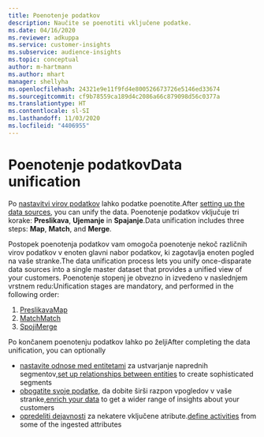 ```yaml
---
title: Poenotenje podatkov
description: Naučite se poenotiti vključene podatke.
ms.date: 04/16/2020
ms.reviewer: adkuppa
ms.service: customer-insights
ms.subservice: audience-insights
ms.topic: conceptual
author: m-hartmann
ms.author: mhart
manager: shellyha
ms.openlocfilehash: 24321e9e11f9fd4e800526673726e5146ed33674
ms.sourcegitcommit: cf9b78559ca189d4c2086a66c879098d56c0377a
ms.translationtype: HT
ms.contentlocale: sl-SI
ms.lasthandoff: 11/03/2020
ms.locfileid: "4406955"
---
```

# <a name="data-unification"></a><span data-ttu-id="b766b-103">Poenotenje podatkov</span><span class="sxs-lookup"><span data-stu-id="b766b-103">Data unification</span></span>

<span data-ttu-id="b766b-104">Po [nastavitvi virov podatkov](data-sources.md) lahko podatke poenotite.</span><span class="sxs-lookup"><span data-stu-id="b766b-104">After [setting up the data sources](data-sources.md), you can unify the data.</span></span> <span data-ttu-id="b766b-105">Poenotenje podatkov vključuje tri korake: **Preslikava**, **Ujemanje** in **Spajanje**.</span><span class="sxs-lookup"><span data-stu-id="b766b-105">Data unification includes three steps: **Map**, **Match**, and **Merge**.</span></span>

<span data-ttu-id="b766b-106">Postopek poenotenja podatkov vam omogoča poenotenje nekoč različnih virov podatkov v enoten glavni nabor podatkov, ki zagotavlja enoten pogled na vaše stranke.</span><span class="sxs-lookup"><span data-stu-id="b766b-106">The data unification process lets you unify once-disparate data sources into a single master dataset that provides a unified view of your customers.</span></span> <span data-ttu-id="b766b-107">Poenotenje stopenj je obvezno in izvedeno v naslednjem vrstnem redu:</span><span class="sxs-lookup"><span data-stu-id="b766b-107">Unification stages are mandatory, and performed in the following order:</span></span>

1. [<span data-ttu-id="b766b-108">Preslikava</span><span class="sxs-lookup"><span data-stu-id="b766b-108">Map</span></span>](map-entities.md)
2. [<span data-ttu-id="b766b-109">Match</span><span class="sxs-lookup"><span data-stu-id="b766b-109">Match</span></span>](match-entities.md)
3. [<span data-ttu-id="b766b-110">Spoji</span><span class="sxs-lookup"><span data-stu-id="b766b-110">Merge</span></span>](merge-entities.md)

<span data-ttu-id="b766b-111">Po končanem poenotenju podatkov lahko po želji</span><span class="sxs-lookup"><span data-stu-id="b766b-111">After completing the data unification, you can optionally</span></span>

- <span data-ttu-id="b766b-112">[nastavite odnose med entitetami](relationships.md) za ustvarjanje naprednih segmentov,</span><span class="sxs-lookup"><span data-stu-id="b766b-112">[set up relationships between entities](relationships.md) to create sophisticated segments</span></span>
- <span data-ttu-id="b766b-113">[obogatite svoje podatke](enrichment-hub.md), da dobite širši razpon vpogledov v vaše stranke,</span><span class="sxs-lookup"><span data-stu-id="b766b-113">[enrich your data](enrichment-hub.md) to get a wider range of insights about your customers</span></span>
- <span data-ttu-id="b766b-114">[opredeliti dejavnosti](activities.md) za nekatere vključene atribute.</span><span class="sxs-lookup"><span data-stu-id="b766b-114">[define activities](activities.md) from some of the ingested attributes</span></span>
